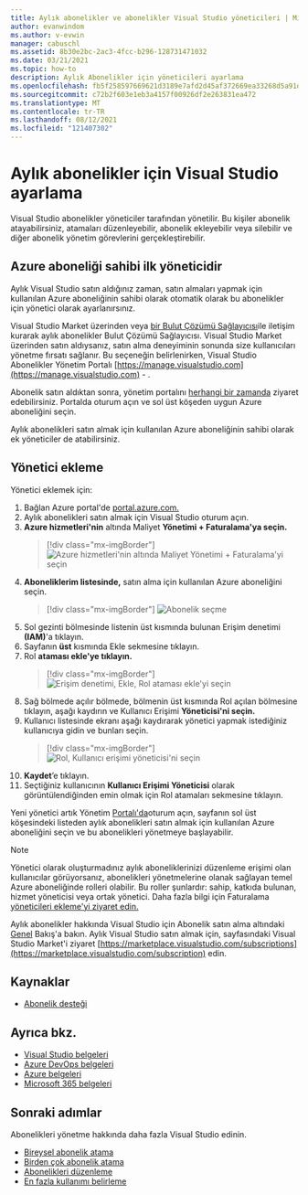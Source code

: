```yaml
---
title: Aylık abonelikler ve abonelikler Visual Studio yöneticileri | Microsoft Docs
author: evanwindom
ms.author: v-evwin
manager: cabuschl
ms.assetid: 8b30e2bc-2ac3-4fcc-b296-128731471032
ms.date: 03/21/2021
ms.topic: how-to
description: Aylık Abonelikler için yöneticileri ayarlama
ms.openlocfilehash: fb5f258597669621d3189e7afd2d45af372669ea33268d5a91dbae751fa0d56c
ms.sourcegitcommit: c72b2f603e1eb3a4157f00926df2e263831ea472
ms.translationtype: MT
ms.contentlocale: tr-TR
ms.lasthandoff: 08/12/2021
ms.locfileid: "121407302"
---
```

# <a name="set-up-admins-for-visual-studio-monthly-subscriptions"></a>Aylık abonelikler için Visual Studio ayarlama

Visual Studio abonelikler yöneticiler tarafından yönetilir. Bu kişiler abonelik atayabilirsiniz, atamaları düzenleyebilir, abonelik ekleyebilir veya silebilir ve diğer abonelik yönetim görevlerini gerçekleştirebilir.

## <a name="the-azure-subscription-owner-is-the-first-admin"></a>Azure aboneliği sahibi ilk yöneticidir

Aylık Visual Studio satın aldığınız zaman, satın almaları yapmak için kullanılan Azure aboneliğinin sahibi olarak otomatik olarak bu abonelikler için yönetici olarak ayarlanırsınız.

Visual Studio Market üzerinden veya [bir Bulut Çözümü Sağlayıcısı](https://marketplace.visualstudio.com/subscriptions)ile iletişim kurarak aylık abonelikler Bulut Çözümü Sağlayıcısı. Visual Studio Market üzerinden satın aldıysanız, satın alma deneyiminin sonunda size kullanıcıları yönetme fırsatı sağlanır. Bu seçeneğin belirlenirken, Visual Studio Abonelikler Yönetim Portalı [https://manage.visualstudio.com](https://manage.visualstudio.com) - .

Abonelik satın aldıktan sonra, yönetim portalını [herhangi bir zamanda](https://manage.visualstudio.com) ziyaret edebilirsiniz. Portalda oturum açın ve sol üst köşeden uygun Azure aboneliğini seçin.

Aylık abonelikleri satın almak için kullanılan Azure aboneliğinin sahibi olarak ek yöneticiler de atabilirsiniz.

## <a name="add-admins"></a>Yönetici ekleme

Yönetici eklemek için:

1. Bağlan Azure portal'de [portal.azure.com.](https://portal.azure.com)
2. Aylık abonelikleri satın almak için Visual Studio oturum açın.
3. **Azure hizmetleri'nin** altında Maliyet **Yönetimi + Faturalama'ya seçin.**
   > [!div class="mx-imgBorder"]
   > ![Azure hizmetleri'nin altında Maliyet Yönetimi + Faturalama'yi seçin](_img/cloud-admin/azure-cost-billing.png "Azure hizmetleri grubundan Maliyet Yönetimi'ne seçin")
4. **Aboneliklerim listesinde,** satın alma için kullanılan Azure aboneliğini seçin.
   > [!div class="mx-imgBorder"]
   > ![Abonelik seçme](_img/cloud-admin/subscription-list.png "Satın alma için kullanmak istediğiniz Azure aboneliğini seçin.")
5. Sol gezinti bölmesinde listenin üst kısmında bulunan Erişim denetimi **(IAM)**'a tıklayın.
6. Sayfanın **üst** kısmında Ekle sekmesine tıklayın.
7. Rol **ataması ekle'ye tıklayın.**
   > [!div class="mx-imgBorder"]
   > ![Erişim denetimi, Ekle, Rol ataması ekle'yi seçin](_img/cloud-admin/access-control-add.png "Sol tarafta yer alan listeden Erişim denetimi'ne ve ardından Ekle'ye tıklayın.")
8. Sağ bölmede açılır bölmede, bölmenin  üst kısmında Rol açılan bölmesine tıklayın, aşağı kaydırın ve Kullanıcı Erişimi **Yöneticisi'ni seçin.**
9. Kullanıcı listesinde ekranı aşağı kaydırarak yönetici yapmak istediğiniz kullanıcıya gidin ve bunları seçin. 
   > [!div class="mx-imgBorder"]
   > ![Rol, Kullanıcı erişimi yöneticisi'ni seçin](_img/cloud-admin/add-role-user-access-admin.png "Rol'leri seçin, Kullanıcı Erişimi Yöneticisi'ni seçin ve ardından kullanıcı adını seçerek yönetici olarak seçin.")
10. **Kaydet**’e tıklayın.
11. Seçtiğiniz kullanıcının **Kullanıcı Erişimi Yöneticisi** olarak görüntülendiğinden emin olmak için Rol atamaları sekmesine tıklayın.

Yeni yönetici artık Yönetim [Portalı'da](https://manage.visualstudio.com)oturum açın, sayfanın sol üst köşesindeki listeden aylık abonelikleri satın almak için kullanılan Azure aboneliğini seçin ve bu abonelikleri yönetmeye başlayabilir.

> [!NOTE]
> Yönetici olarak oluşturmadınız aylık aboneliklerinizi düzenleme erişimi olan kullanıcılar görüyorsanız, abonelikleri yönetmelerine olanak sağlayan temel Azure aboneliğinde rolleri olabilir. Bu roller şunlardır: sahip, katkıda bulunan, hizmet yöneticisi veya ortak yönetici. Daha fazla bilgi için Faturalama [yöneticileri ekleme'yi ziyaret edin.](/azure/devops/organizations/billing/add-backup-billing-managers)

Aylık abonelikler hakkında Visual Studio için Abonelik satın alma altındaki [Genel](vscloud-overview.md) Bakış'a bakın. Aylık Visual Studio satın almak için, sayfasındaki Visual Studio Market'i ziyaret [https://marketplace.visualstudio.com/subscriptions](https://marketplace.visualstudio.com/subscription) edin.

## <a name="resources"></a>Kaynaklar
- [Abonelik desteği](https://aka.ms/vsadminhelp)

## <a name="see-also"></a>Ayrıca bkz.
- [Visual Studio belgeleri](/visualstudio/)
- [Azure DevOps belgeleri](/azure/devops/)
- [Azure belgeleri](/azure/)
- [Microsoft 365 belgeleri](/microsoft-365/)

## <a name="next-steps"></a>Sonraki adımlar
Abonelikleri yönetme hakkında daha fazla Visual Studio edinin.
- [Bireysel abonelik atama](assign-license.md)
- [Birden çok abonelik atama](assign-license-bulk.md)
- [Abonelikleri düzenleme](edit-license.md)
- [En fazla kullanımı belirleme](maximum-usage.md)